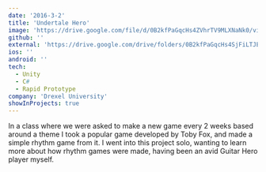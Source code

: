 ```yaml
---
date: '2016-3-2'
title: 'Undertale Hero'
image: 'https://drive.google.com/file/d/0B2kfPaGqcHs4ZVhrTV9MLXNaNk0/view?usp=share_link&resourcekey=0-o3aNwMYYtSq-vM6ojPTwaw'
github: ''
external: 'https://drive.google.com/drive/folders/0B2kfPaGqcHs4SjFiLTJEaWVIa2c?resourcekey=0-fC250WDoUmOCBrY18WjdMw&usp=sharing'
ios: ''
android: ''
tech:
  - Unity
  - C#
  - Rapid Prototype
company: 'Drexel University'
showInProjects: true
---
```


In a class where we were asked to make a new game every 2 weeks based around a theme I took a popular game developed by Toby Fox, and made a simple rhythm game from it. I went into this project solo, wanting to learn more about how rhythm games were made, having been an avid Guitar Hero player myself.
